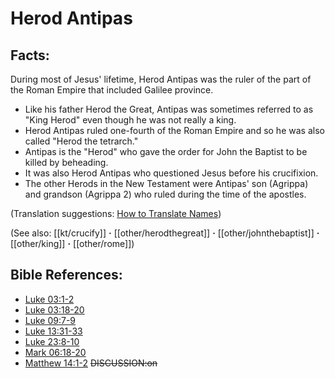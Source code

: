 # Herod Antipas #

## Facts: ##

 During most of Jesus' lifetime, Herod Antipas was the ruler of the part of the Roman Empire that included Galilee province. 

* Like his father Herod the Great, Antipas was sometimes referred to as "King Herod" even though he was not really a king.
* Herod Antipas ruled one-fourth of the Roman Empire and so he was also called "Herod the tetrarch."
* Antipas is the "Herod" who gave the order for John the Baptist to be killed by beheading.
* It was also Herod Antipas who questioned Jesus before his crucifixion.
* The other Herods in the New Testament were Antipas' son (Agrippa) and grandson (Agrippa 2) who ruled during the time of the apostles. 

(Translation suggestions: [How to Translate Names](en/ta-vol1/translate/man/translate-names))

(See also: [[kt/crucify]] **·** [[other/herodthegreat]] **·** [[other/johnthebaptist]] **·** [[other/king]] **·** [[other/rome]])

## Bible References: ##

* [Luke 03:1-2](en/tn/luk/help/03/01)
* [Luke 03:18-20](en/tn/luk/help/03/18)
* [Luke 09:7-9](en/tn/luk/help/09/07)
* [Luke 13:31-33](en/tn/luk/help/13/31)
* [Luke 23:8-10](en/tn/luk/help/23/08)
* [Mark 06:18-20](en/tn/mrk/help/06/18)
* [Matthew 14:1-2](en/tn/mat/help/14/01)
~~DISCUSSION:on~~